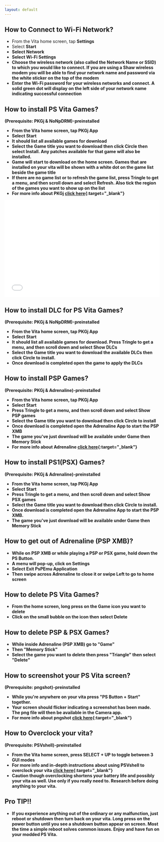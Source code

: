 ```yaml
---
layout: default
---
```

## How to Connect to Wi-Fi Network?
*   From the Vita home screen, tap <strong>Settings</strong> 
*   Select <strong>Start<strong>
*   Select <strong>Network<strong>
*   Select <strong>Wi-Fi Settings<strong>
*   Choose the wireless network (also called the Network Name or SSID) to which you would like to connect. If you are using a Shaw wireless modem you will be able to find your network name and password via the white sticker on the top of the modem
*   Enter the Wi-Fi password for your wireless networks and connect. A solid green dot will display on the left side of your network name indicating successful connection

## How to install PS Vita Games?
(Prerequisite: PKGj & NoNpDRM)-preinstalled
*   From the Vita home screen, tap <strong>PKGj</strong> App
*   Select <strong>Start<strong>
*   It should list all available games for download
*   Select the Game title you want to download then click <strong>Circle</strong> then select <strong>Install</strong>. Any patches available for that game will also be installed.
*   Game will start to download on the home screen. Games that are installed on your vita will be shown with a white dot on the game list beside the game title
*   If there are no game list or to refresh the game list, press <strong>Tringle</strong> to get a menu, and then scroll down and select <strong>Refresh</strong>. Also tick the region of the games you want to show up on the list
*   For more info about PKGj [click here](//bit.ly/35sBYV7){:target="_blank"}

   
 <iframe width="100%" height="315" src="//www.youtube.com/embed/dQw4w9WgXcQ" frameborder="0"></iframe>


## How to install DLC for PS Vita Games?
(Prerequisite: PKGj & NoNpDRM)-preinstalled
*   From the Vita home screen, tap <strong>PKGj</strong> App
*   Select <strong>Start<strong>
*   It should list all available games for download. Press <strong>Tringle</strong> to get a menu, and then scroll down and select <strong>Show DLCs</strong>
*   Select the Game title you want to download the available DLCs then click <strong>Circle</strong> to install. 
*   Once download is completed open the game to apply the DLCs

## How to install PSP Games?
(Prerequisite: PKGj & Adrenaline)-preinstalled
*   From the Vita home screen, tap <strong>PKGj</strong> App
*   Select <strong>Start<strong>
*   Press <strong>Tringle</strong> to get a menu, and then scroll down and select <strong>Show PSP games</strong>
*   Select the Game title you want to download then click <strong>Circle</strong> to install
*   Once download is completed open the <strong>Adrenaline</strong> App to start the PSP XMB
*   The game you've just download will be available under <strong>Game</strong> then <strong>Memory Stick</strong>
*   For more info about Adrenaline [click here](//bit.ly/2rGCoZb){:target="_blank"}

## How to install PS1(PSX) Games?
(Prerequisite: PKGj & Adrenaline)-preinstalled
*   From the Vita home screen, tap <strong>PKGj</strong> App
*   Select <strong>Start<strong>
*   Press <strong>Tringle</strong> to get a menu, and then scroll down and select <strong>Show PSX games</strong>
*   Select the Game title you want to download then click <strong>Circle</strong> to install. 
*   Once download is completed open the <strong>Adrenaline</strong> App to start the PSP XMB.
*   The game you've just download will be available under <strong>Game</strong> then <strong>Memory Stick</strong>

## How to get out of Adrenaline (PSP XMB)?
*   While on PSP XMB or while playing a PSP or PSX game, hold down the <strong>PS Button</strong>.
*   A menu will pop-up, click on <strong>Settings</strong>
*   Select <strong>Exit PsPEmu Application</strong>
*   Then swipe across Adrenaline to close it or swipe Left to go to home screen

## How to delete PS Vita Games?
*   From the home screen, long press on the Game icon you want to delete
*   Click on the small bubble on the icon then select <strong>Delete</strong>

## How to delete PSP & PSX Games?
*   While inside Adrenaline (PSP XMB) go to "Game"
*   Then "Memory Stick"
*   Select the game you want to delete then press "Triangle" then select "Delete"

## How to screenshot your PS Vita screen?
(Prerequisite: pngshot)-preinstalled
*   While you're anywhere on your vita press "PS Button + Start" together.
*   Your screen should flicker indicating a screenshot has been made. The png file will then be available in the Camera app.
*   For more info about pngshot [click here](//bit.ly/36wGHF6){:target="_blank"}

## How to Overclock your vita?
(Prerequisite: PSVshell)-preinstalled
*   From the Vita home screen, press <strong>SELECT + UP</strong> to toggle between 3 GUI modes
*   For more info and in-depth instructions about using PSVshell to overclock your vita [click here](//bit.ly/34l3Rg5){:target="_blank"}
*   Caution though overclocking shortens your battery life and possibly your vita as well. Use only if you really need to. Research before doing anything to your vita.

## Pro TIP!!
*   If you experience anything out of the ordinary or any malfunction, just reboot or shutdown then turn back on your vita. Long press on the power button until you see a shutdown button appear on screen. Most the time a simple reboot solves common issues. Enjoy and have fun on your modded PS Vita.
